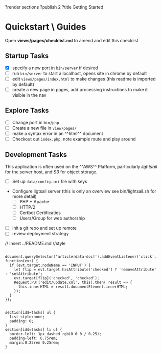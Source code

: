 ?render sections
?publish 2
?title Getting Started

# Quickstart \ Guides

Open **views/pages/checklist.md** to amend and edit this checklist

## Startup Tasks

- [x] specify a new port in `bin/server` if desired
- [ ] run `bin/server` to start a localhost, opens site in chrome by default
- [ ] edit `views/pages/index.html` to make changes (this readme is imported by default)
- [ ] create a new page in pages, add processing instructions to make it visible in the nav

## Explore Tasks

- [ ] Change port in `bin/php`
- [ ] Create a new file in `view/pages/`
- [ ] make a syntax error in an ^^html^^ document
- [ ] Checkout out `index.php`, note example route and play around

## Development Tasks

This application is often used on the ^^AWS^^ Platform, particularly *lightsail* for the server host, and *S3* for object storage.

- [ ] Set up `data/config.ini` file with keys
- Configure ligtsail server (this is only an overview see bin/lightsail.sh for more detail)
  - [ ] PHP + Apache
  - [ ] HTTP/2
  - [ ] Certbot Certificaties
  - [ ] Users/Group for web authorship
- [ ] init a git repo and set up remote
- [ ] review deployment strategy

// insert ../README.md //style

```script

document.querySelector('article[data-doc]').addEventListener('click', function(evt) {
  if (evt.target.nodeName == 'INPUT') {
    let flip = evt.target.hasAttribute('checked') ? 'removeAttribute' : 'setAttribute';
    evt.target[flip]('checked', 'checked');
    Request.PUT('edit/update.xml', this).then( result => {
      this.innerHTML = result.documentElement.innerHTML;
    });
  }
});
```

```style

section[id$=tasks] ul {
  list-style:none;
  padding: 0;
}
section[id$=tasks] li ul {
  border-left: 1px dashed rgb(0 0 0 / 0.25);
  padding-left: 0.75rem;
  margin:0.25rem 0.25rem;
}
```
